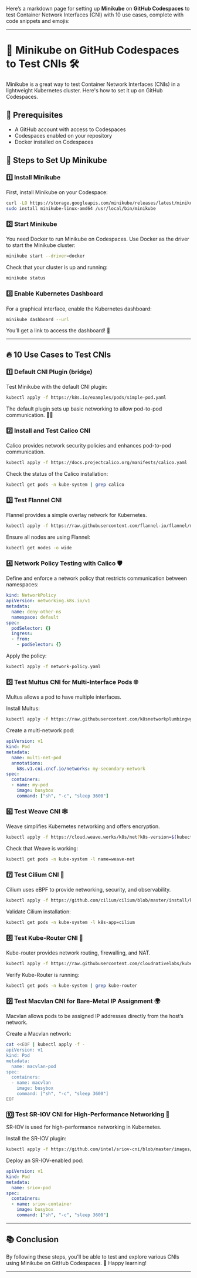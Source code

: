 Here’s a markdown page for setting up **Minikube** on **GitHub Codespaces** to test Container Network Interfaces (CNI) with 10 use cases, complete with code snippets and emojis:

---

# 🐳 Minikube on GitHub Codespaces to Test CNIs 🛠️

Minikube is a great way to test Container Network Interfaces (CNIs) in a lightweight Kubernetes cluster. Here's how to set it up on GitHub Codespaces.

## 📝 Prerequisites

- A GitHub account with access to Codespaces
- Codespaces enabled on your repository
- Docker installed on Codespaces

## 🚀 Steps to Set Up Minikube

### 1️⃣ Install Minikube
First, install Minikube on your Codespace:

```bash
curl -LO https://storage.googleapis.com/minikube/releases/latest/minikube-linux-amd64
sudo install minikube-linux-amd64 /usr/local/bin/minikube
```

### 2️⃣ Start Minikube
You need Docker to run Minikube on Codespaces. Use Docker as the driver to start the Minikube cluster:

```bash
minikube start --driver=docker
```

Check that your cluster is up and running:

```bash
minikube status
```

### 3️⃣ Enable Kubernetes Dashboard
For a graphical interface, enable the Kubernetes dashboard:

```bash
minikube dashboard --url
```

You’ll get a link to access the dashboard! 🎉

---

## 🔥 10 Use Cases to Test CNIs

### 1️⃣ Default CNI Plugin (bridge)
Test Minikube with the default CNI plugin:

```bash
kubectl apply -f https://k8s.io/examples/pods/simple-pod.yaml
```

The default plugin sets up basic networking to allow pod-to-pod communication. 🧑‍💻

### 2️⃣ Install and Test Calico CNI
Calico provides network security policies and enhances pod-to-pod communication.

```bash
kubectl apply -f https://docs.projectcalico.org/manifests/calico.yaml
```

Check the status of the Calico installation:

```bash
kubectl get pods -n kube-system | grep calico
```

### 3️⃣ Test Flannel CNI
Flannel provides a simple overlay network for Kubernetes.

```bash
kubectl apply -f https://raw.githubusercontent.com/flannel-io/flannel/master/Documentation/kube-flannel.yml
```

Ensure all nodes are using Flannel:

```bash
kubectl get nodes -o wide
```

### 4️⃣ Network Policy Testing with Calico 🛡️
Define and enforce a network policy that restricts communication between namespaces:

```yaml
kind: NetworkPolicy
apiVersion: networking.k8s.io/v1
metadata:
  name: deny-other-ns
  namespace: default
spec:
  podSelector: {}
  ingress:
  - from:
    - podSelector: {}
```

Apply the policy:

```bash
kubectl apply -f network-policy.yaml
```

### 5️⃣ Test Multus CNI for Multi-Interface Pods 🌐
Multus allows a pod to have multiple interfaces.

Install Multus:

```bash
kubectl apply -f https://raw.githubusercontent.com/k8snetworkplumbingwg/multus-cni/master/images/multus-daemonset.yml
```

Create a multi-network pod:

```yaml
apiVersion: v1
kind: Pod
metadata:
  name: multi-net-pod
  annotations:
    k8s.v1.cni.cncf.io/networks: my-secondary-network
spec:
  containers:
  - name: my-pod
    image: busybox
    command: ["sh", "-c", "sleep 3600"]
```

### 6️⃣ Test Weave CNI 🕸️
Weave simplifies Kubernetes networking and offers encryption.

```bash
kubectl apply -f https://cloud.weave.works/k8s/net?k8s-version=$(kubectl version | base64 | tr -d '\n')
```

Check that Weave is working:

```bash
kubectl get pods -n kube-system -l name=weave-net
```

### 7️⃣ Test Cilium CNI 🐍
Cilium uses eBPF to provide networking, security, and observability.

```bash
kubectl apply -f https://github.com/cilium/cilium/blob/master/install/kubernetes/quick-install.yaml
```

Validate Cilium installation:

```bash
kubectl get pods -n kube-system -l k8s-app=cilium
```

### 8️⃣ Test Kube-Router CNI 🚦
Kube-router provides network routing, firewalling, and NAT.

```bash
kubectl apply -f https://raw.githubusercontent.com/cloudnativelabs/kube-router/master/daemonset/kubeadm-kuberouter-all-features.yaml
```

Verify Kube-Router is running:

```bash
kubectl get pods -n kube-system | grep kube-router
```

### 9️⃣ Test Macvlan CNI for Bare-Metal IP Assignment 🌍
Macvlan allows pods to be assigned IP addresses directly from the host’s network.

Create a Macvlan network:

```bash
cat <<EOF | kubectl apply -f -
apiVersion: v1
kind: Pod
metadata:
  name: macvlan-pod
spec:
  containers:
  - name: macvlan
    image: busybox
    command: ["sh", "-c", "sleep 3600"]
EOF
```

### 🔟 Test SR-IOV CNI for High-Performance Networking 🚀
SR-IOV is used for high-performance networking in Kubernetes.

Install the SR-IOV plugin:

```bash
kubectl apply -f https://github.com/intel/sriov-cni/blob/master/images/sriov-daemonset.yaml
```

Deploy an SR-IOV-enabled pod:

```yaml
apiVersion: v1
kind: Pod
metadata:
  name: sriov-pod
spec:
  containers:
  - name: sriov-container
    image: busybox
    command: ["sh", "-c", "sleep 3600"]
```

---

## 📚 Conclusion

By following these steps, you'll be able to test and explore various CNIs using Minikube on GitHub Codespaces. 🚀 Happy learning!

---

